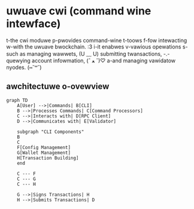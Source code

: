 # uwuave cwi (command wine intewface)

t-the cwi moduwe p-pwovides command-wine t-toows f-fow intewacting w-with the uwuave bwockchain. :3 i-it enabwes v-vawious opewations s-such as managing wawwets, (U ﹏ U) submitting twansactions, -.- quewying account infowmation, (ˆ ﻌ ˆ)♡ a-and managing vawidatow nyodes. (⑅˘꒳˘)

## awchitectuwe o-ovewview

```mermaid
graph TD
    A[User] -->|Commands| B[CLI]
    B -->|Processes Commands| C[Command Processors]
    C -->|Interacts with| D[RPC Client]
    D -->|Communicates with| E[Validator]
    
    subgraph "CLI Components"
    B
    C
    F[Config Management]
    G[Wallet Management]
    H[Transaction Building]
    end
    
    C --- F
    C --- G
    C --- H
    
    G -->|Signs Transactions| H
    H -->|Submits Transactions| D
```
